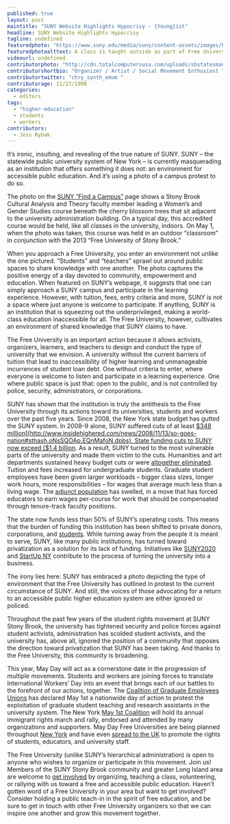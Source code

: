 ```yaml
---
published: true
layout: post
maintitle: "SUNY Website Highlights Hypocrisy - {Young}ist"
headline: SUNY Website Highlights Hypocrisy
tagline: undefined
featuredphoto: "https://www.suny.edu/media/suny/content-assets/images/banner/campuses/stonybrook_class_outside-1056x384.jpg"
featuredphotoalttext: A class is taught outside as part of Free University of Stony Brook in 2013.
videourl: undefined
contributorphoto: "http://cdn.totalcomputersusa.com/uploads/sbstatesman.com/2011/03/Jessica-Rybak.jpg"
contributorshortbio: "Organizer / Artist / Social Movement Enthusiast "
contributortwitter: "chry_synth_emum "
contributorage: 11/27/1990
categories: 
  - editors
tags: 
  - "higher-education"
  - students
  - workers
contributors: 
  - Jess Rybak
---
```


It’s ironic, insulting, and revealing of the true nature of SUNY. SUNY – the statewide public university system of New York – is currently masquerading as an institution that offers something it does not: an environment for accessible public education. And it’s using a photo of a campus protest to do so.

The photo on the [SUNY “Find a Campus”](https://www.suny.edu/attend/find-a-suny-campus/) page shows a Stony Brook Cultural Analysis and Theory faculty member leading a Women’s and Gender Studies course beneath the cherry blossom trees that sit adjacent to the university administration building. On a typical day, this accredited course would be held, like all classes in the university, indoors. On May 1, when the photo was taken, this course was held in an outdoor “classroom” in conjunction with the 2013 “Free University of Stony Brook.”

When you approach a Free University, you enter an environment not unlike the one pictured. “Students” and “teachers” sprawl out around public spaces to share knowledge with one another. The photo captures the positive energy of a day devoted to community, empowerment and education. When featured on SUNY’s webpage, it suggests that one can simply approach a SUNY campus and participate in the learning experience.  However, with tuition, fees, entry criteria and more, SUNY is not a space where just anyone is welcome to participate. If anything, SUNY is an institution that is squeezing out the underprivileged, making a world-class education inaccessible for all. The Free University, however, cultivates an environment of shared knowledge that SUNY claims to have.

The Free University is an important action because it allows activists, organizers, learners, and teachers to design and conduct the type of university that we envision. A university without the current barriers of tuition that lead to inaccessibility of higher learning and unmanageable incurrences of student loan debt. One without criteria to enter, where everyone is welcome to listen and participate in a learning experience.  One where public space is just that: open to the public, and is not controlled by police, security, administrators, or corporations.
 
SUNY has shown that the institution is truly the antithesis to the Free University through its actions toward its universities, students and workers over the past five years. Since 2008, the New York state budget has gutted the SUNY system. In 2008-9 alone, SUNY suffered cuts of at least [$348 million](http://www.insidehighered.com/news/2008/11/13/so-goes-nation#sthash.oNsSQOAp.EQnMafoN.dpbs). State funding cuts to SUNY now exceed [$1.4 billion](http://chronicle.com/article/NY-Budget-Takes-Another-Bite/126968/).  As a result, SUNY turned to the most vulnerable parts of the university and made them victim to the cuts. Humanities and art departments sustained heavy budget cuts or were [altogether eliminated](http://opinionator.blogs.nytimes.com/2010/10/11/the-crisis-of-the-humanities-officially-arrives/?_php=true&_type=blogs&_php=true&_type=blogs&_php=true&_type=blogs&_r=2). Tuition and fees increased for undergraduate students. Graduate student employees have been given larger workloads – bigger class sizes, longer work hours, more responsibilities – for wages that average much less than a living wage. The [adjunct population](http://zcomm.org/zblogs/inequality-on-campus/) has swelled, in a move that has forced educators to earn wages per-course for work that should be compensated through tenure-track faculty positions.   

The state now funds less than 50% of SUNY’s operating costs. This means that the burden of funding this institution has been shifted to private donors, corporations, and [students](http://www.timesunion.com/opinion/article/Editorial-Bait-and-switch-at-SUNY-5359798.php). While turning away from the people it is meant to serve, SUNY, like many public institutions, has turned toward privatization as a solution for its lack of funding. Initiatives like [SUNY2020](http://www.wnyc.org/story/194980-cuomo-signs-suny2020-legislation/) and [StartUp NY](http://www.insidehighered.com/news/2013/08/14/new-yorks-tax-free-plan-puts-suny-center-economic-development#sthash.qJv1bzrP.dpbs) contribute to the process of turning the university into a business.

The irony lies here: SUNY has embraced a photo depicting the type of environment that the Free University has outlined in protest to the current circumstance of SUNY. And still, the voices of those advocating for a return to an accessible public higher education system are either ignored or policed. 

Throughout the past few years of the student rights movement at SUNY Stony Brook, the university has tightened security and police forces against student activists, administration has scolded student activists, and the university has, above all, ignored the position of a community that opposes the direction toward privatization that SUNY has been taking. And thanks to the Free University, this community is broadening. 

This year, May Day will act as a cornerstone date in the progression of multiple movements. Students and workers are joining forces to translate International Workers’ Day into an event that brings each of our battles to the forefront of our actions, together. The [Coalition of Graduate Employees Unions](https://www.facebook.com/pages/Coalition-of-Graduate-Employee-Unions-CGEU/152542918132929) has declared May 1st a nationwide day of action to protest the exploitation of graduate student teaching and research assistants in the university system. The New York [May 1st Coalition](http://www.may1.info/) will hold its annual immigrant rights march and rally, endorsed and attended by many organizations and supporters. May Day Free Universities are being planned throughout [New York](http://freeuniversitynyc.org/) and have even [spread to the UK](http://reclaimeducation.wordpress.com/activties-announced/) to promote the rights of students, educators, and university staff. 

The Free University (unlike SUNY’s hierarchical administration) is open to anyone who wishes to organize or participate in this movement. Join us! Members of the SUNY Stony Brook community and greater Long Island area are welcome to [get involved](http://maydaystonybrook.org/get-involved/) by organizing, teaching a class, volunteering, or rallying with us toward a free and accessible public education. Haven’t gotten word of a Free University in your area but want to get involved? Consider holding a public teach-in in the spirit of free education, and be sure to get in touch with other Free University organizers so that we can inspire one another and grow this movement together.
